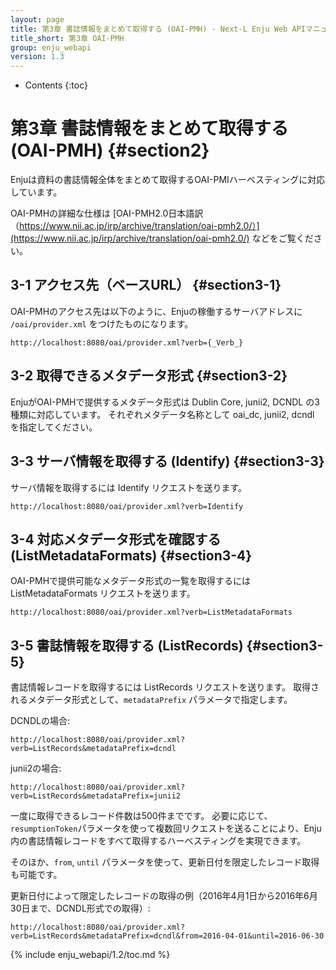```yaml
---
layout: page
title: 第3章 書誌情報をまとめて取得する (OAI-PMH) - Next-L Enju Web APIマニュアル
title_short: 第3章 OAI-PMH
group: enju_webapi
version: 1.3
---
```


* Contents
{:toc}

第3章 書誌情報をまとめて取得する (OAI-PMH) {#section2}
==========================================

Enjuは資料の書誌情報全体をまとめて取得するOAI-PMIハーベスティングに対応しています。

OAI-PMHの詳細な仕様は [OAI-PMH2.0日本語訳（https://www.nii.ac.jp/irp/archive/translation/oai-pmh2.0/）](https://www.nii.ac.jp/irp/archive/translation/oai-pmh2.0/) などをご覧ください。

3-1 アクセス先（ベースURL） {#section3-1}
--------------------------

OAI-PMHのアクセス先は以下のように、Enjuの稼働するサーバアドレスに `/oai/provider.xml` をつけたものになります。

```
http://localhost:8080/oai/provider.xml?verb={_Verb_}
```

3-2 取得できるメタデータ形式 {#section3-2}
----------------------------

EnjuがOAI-PMHで提供するメタデータ形式は Dublin Core, junii2, DCNDL の3種類に対応しています。
それぞれメタデータ名称として oai_dc, junii2, dcndl を指定してください。

3-3 サーバ情報を取得する (Identify) {#section3-3}
-----------------------------------

サーバ情報を取得するには Identify リクエストを送ります。

```
http://localhost:8080/oai/provider.xml?verb=Identify
```

3-4 対応メタデータ形式を確認する (ListMetadataFormats) {#section3-4}
------------------------------------------------------

OAI-PMHで提供可能なメタデータ形式の一覧を取得するには ListMetadataFormats リクエストを送ります。

```
http://localhost:8080/oai/provider.xml?verb=ListMetadataFormats
```

3-5 書誌情報を取得する (ListRecords) {#section3-5}
------------------------------------

書誌情報レコードを取得するには ListRecords リクエストを送ります。
取得されるメタデータ形式として、`metadataPrefix` パラメータで指定します。

DCNDLの場合:
```
http://localhost:8080/oai/provider.xml?verb=ListRecords&metadataPrefix=dcndl
```

junii2の場合:
```
http://localhost:8080/oai/provider.xml?verb=ListRecords&metadataPrefix=junii2
```

一度に取得できるレコード件数は500件までです。
必要に応じて、``resumptionToken``パラメータを使って複数回リクエストを送ることにより、Enju内の書誌情報レコードをすべて取得するハーベスティングを実現できます。

そのほか、``from``, ``until`` パラメータを使って、更新日付を限定したレコード取得も可能です。

更新日付によって限定したレコードの取得の例（2016年4月1日から2016年6月30日まで、DCNDL形式での取得）:
```
http://localhost:8080/oai/provider.xml?verb=ListRecords&metadataPrefix=dcndl&from=2016-04-01&until=2016-06-30
```

{% include enju_webapi/1.2/toc.md %}
